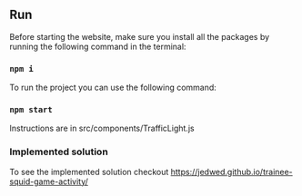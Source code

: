## Run

Before starting the website, make sure you install all the packages by running the following command in the terminal:

### `npm i`

To run the project you can use the following command:

### `npm start`

Instructions are in src/components/TrafficLight.js

### Implemented solution

To see the implemented solution checkout https://jedwed.github.io/trainee-squid-game-activity/
